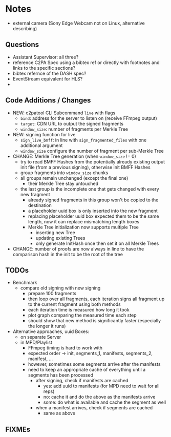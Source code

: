 # Notes

- external camera (Sony Edge Webcam not on Linux, alternative describing)

## Questions

- Assistant Supervisor: all three?
- reference C2PA Spec using a bibtex ref or directly with footnotes and links to the specific sections?
- bibtex refernce of the DASH spec?
- EventStream equivalent for HLS?
- 

## Code Additions / Changes

- NEW: c2patool CLI Subcommand `live` with flags
  - `bind`: address for the server to listen on (receive FFmpeg output)
  - `target`: CDN URL to output the signed fragments
  - `window_size`: number of fragments per Merkle Tree
- NEW: signing function for live
  - `sign_live_bmff`: in line with `sign_fragmented_files` with one additional argument
  - `window_size` configure the number of fragment per sub-Merkle Tree
- CHANGE: Merkle Tree generation (when `window_size` != 0)
  - try to read BMFF Hashes from the potentially already existing output init file (from a previous signing), otherwise init BMFF Hashes
  - group fragments into `window_size` chunks
  - all groups remain unchanged (except the final one)
    - their Merkle Tree stay untouched
  - the last group is the incomplete one that gets changed with every new fragment
    - already signed fragments in this group won't be copied to the destination
    - a placeholder uuid box is only inserted into the new fragment
    - replacing placeholder uuid box expected them to be the same length, now it can replace mismatching length boxes
    - Merkle Tree initialization now supports multiple Tree
      - inserting new Tree
      - updating existing Trees
      - only generate InitHash once then set it on all Merkle Trees
- CHANGE: number of proofs are now always in line to have the comparison hash in the init to be the root of the tree

## TODOs

- Benchmark
  - compare old signing with new signing
    - prepare 100 fragments
    - then loop over all fragments, each iteration signs all fragment up to the current fragment using both methods
    - each iteration time is measured how long it took
    - plot graph comparing the measured time each step
    - should show that new method is significantly faster (especially the longer it runs)
- Alternative approaches, uuid Boxes:
  - on separate Server
  - in MPD/Playlist
    - FFmpeg timing is hard to work with
    - expected order -> init, segments_1, manifests, segments_2, manifest, ...
    - however, sometimes some segments arrive after the manifests
    - need to keep an appropriate cache of everything until a segments has been processed
      - after signing, check if manifests are cached
        - yes: add uuid to manifests (for MPD need to wait for all reps)
        - no: cache it and do the above as the manifests arrive
        - some: do what is available and cache the segment as well
      - when a manifest arrives, check if segments are cached
        - same as above

## FIXMEs
